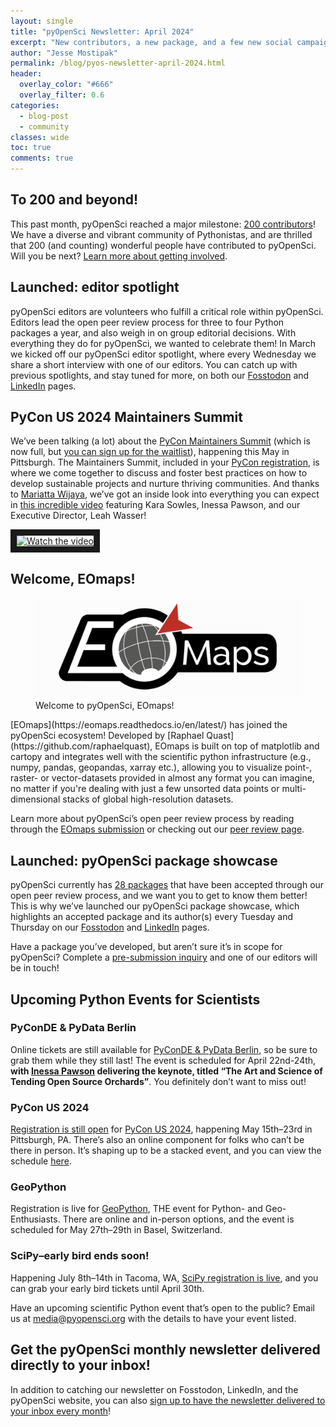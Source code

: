 ```yaml
---
layout: single
title: "pyOpenSci Newsletter: April 2024"
excerpt: "New contributors, a new package, and a few new social campaigns, all to keep you connected with the pyOpenSci community!"
author: "Jesse Mostipak"
permalink: /blog/pyos-newsletter-april-2024.html
header:
  overlay_color: "#666"
  overlay_filter: 0.6
categories:
  - blog-post
  - community
classes: wide
toc: true
comments: true
---
```


## <i class="fa-solid fa-heart"></i> To 200 and beyond!

This past month, pyOpenSci reached a major milestone: [200 contributors](https://www.pyopensci.org/our-community/index.html)! We have a diverse and vibrant community of Pythonistas, and are thrilled that 200 (and counting) wonderful people have contributed to pyOpenSci. Will you be next? [Learn more about getting involved](https://www.pyopensci.org/volunteer.html).


## <i class="fa-solid fa-camera"></i> Launched: editor spotlight

pyOpenSci editors are volunteers who fulfill a critical role within pyOpenSci. Editors lead the open peer review process for three to four Python packages a year, and also weigh in on group editorial decisions. With everything they do for pyOpenSci, we wanted to celebrate them! In March we kicked off our pyOpenSci editor spotlight, where every Wednesday we share a short interview with one of our editors. You can catch up with previous spotlights, and stay tuned for more, on both our [Fosstodon](https://fosstodon.org/@pyOpenSci) and [LinkedIn](https://www.linkedin.com/company/pyopensci) pages.

## <i class="fa-solid fa-computer"></i> PyCon US 2024 Maintainers Summit

We’ve been talking (a lot) about the [PyCon Maintainers Summit](https://us.pycon.org/2024/events/maintainers-summit/) (which is now full, but [you can sign up for the waitlist](https://us.pycon.org/2024/events/maintainers-summit/)), happening this May in Pittsburgh. The Maintainers Summit, included in your [PyCon registration](https://us.pycon.org/2024/accounts/login/?next=/2024/registration/register), is where we come together to discuss and foster best practices on how to develop sustainable projects and nurture thriving communities. And thanks to [Mariatta Wijaya](https://mariatta.ca/), we’ve got an inside look into everything you can expect in [this incredible video](https://www.youtube.com/watch?v=L-Ok_89QJOM) featuring Kara Sowles, Inessa Pawson, and our Executive Director, Leah Wasser!

<a href="https://www.youtube.com/watch?v=L-Ok_89QJOM" target="_blank">
 <img src="/images/newsletter/04-2024-newsletter/ms-pycon-2024.png" alt="Watch the video" width="720" height="540" border="10" />
</a>

## <i class="fa-regular fa-map"></i> Welcome, EOmaps!
<figure>
    <a href="/images/newsletter/04-2024-newsletter/eomaps-logo.png">
    <img src="/images/newsletter/04-2024-newsletter/eomaps-logo.png" style="max-width:100%" alt="The EOmaps logo, which spells out EOmaps in white letters on a black background. In place of the letter 'O' is a grey globe with white meridian lines, and a red arrow pointing to the globe.">
    </a>
    <figcaption>
      Welcome to pyOpenSci, EOmaps!
    </figcaption>
</figure>
[EOmaps](https://eomaps.readthedocs.io/en/latest/) has joined the pyOpenSci ecosystem! Developed by [Raphael Quast](https://github.com/raphaelquast), EOmaps is built on top of matplotlib and cartopy and integrates well with the scientific python infrastructure (e.g., numpy, pandas, geopandas, xarray etc.), allowing you to visualize point-, raster- or vector-datasets provided in almost any format you can imagine, no matter if you're dealing with just a few unsorted data points or multi-dimensional stacks of global high-resolution datasets.

Learn more about pyOpenSci’s open peer review process by reading through the [EOmaps submission](https://github.com/pyOpenSci/software-submission/issues/138) or checking out our [peer review page](https://www.pyopensci.org/about-peer-review/).

## <i class="fa-solid fa-rocket"></i> Launched: pyOpenSci package showcase

pyOpenSci currently has [28 packages](https://www.pyopensci.org/python-packages.html) that have been accepted through our open peer review process, and we want you to get to know them better! This is why we’ve launched our pyOpenSci package showcase, which highlights an accepted package and its author(s) every Tuesday and Thursday on our [Fosstodon](https://fosstodon.org/@pyOpenSci) and [LinkedIn](https://www.linkedin.com/company/pyopensci) pages.

Have a package you’ve developed, but aren’t sure it’s in scope for pyOpenSci? Complete a [pre-submission inquiry](https://github.com/pyOpenSci/software-submission/issues/new?assignees=&labels=presubmission&projects=&template=presubmission-inquiry.md&title=) and one of our editors will be in touch!

## <i class="fa-brands fa-python"></i> Upcoming Python Events for Scientists
### PyConDE & PyData Berlin
Online tickets are still available for [PyConDE & PyData Berlin](https://2024.pycon.de/), so be sure to grab them while they still last! The event is scheduled for April 22nd-24th, **with [Inessa Pawson](https://github.com/InessaPawson) delivering the keynote, titled “The Art and Science of Tending Open Source Orchards”**. You definitely don’t want to miss out!

### PyCon US 2024
[Registration is still open](https://us.pycon.org/2024/) for [PyCon US 2024](https://us.pycon.org/2024/), happening May 15th–23rd in Pittsburgh, PA. There’s also an online component for folks who can’t be there in person. It’s shaping up to be a stacked event, and you can view the schedule [here](https://us.pycon.org/2024/schedule/).

### GeoPython
Registration is live for [GeoPython](https://2024.geopython.net/), THE event for Python- and Geo-Enthusiasts. There are online and in-person options, and the event is scheduled for May 27th–29th in Basel, Switzerland.

### SciPy–early bird ends soon!
Happening July 8th–14th in Tacoma, WA, [SciPy registration is live](https://www.scipy2024.scipy.org/), and you can grab your early bird tickets until April 30th.

Have an upcoming scientific Python event that’s open to the public? Email us at [media@pyopensci.org](media@pyopensci.org) with the details to have your event listed.

## <i class="fa-regular fa-paper-plane"></i> Get the pyOpenSci monthly newsletter delivered directly to your inbox!
In addition to catching our newsletter on Fosstodon, LinkedIn, and the pyOpenSci website, you can also [sign up to have the newsletter delivered to your inbox every month](https://eepurl.com/iM7SOM)!
